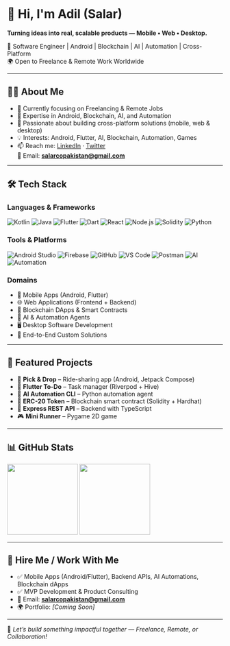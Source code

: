 # 👋 Hi, I'm Adil (Salar)

**Turning ideas into real, scalable products — Mobile • Web • Desktop.**

🚀 Software Engineer | Android | Blockchain | AI | Automation | Cross-Platform  
🌍 Open to Freelance & Remote Work Worldwide

---

## 👨‍💻 About Me
- 🔭 Currently focusing on Freelancing & Remote Jobs  
- 🎯 Expertise in Android, Blockchain, AI, and Automation  
- 🧠 Passionate about building cross-platform solutions (mobile, web & desktop)  
- 💡 Interests: Android, Flutter, AI, Blockchain, Automation, Games  
- 📫 Reach me: [LinkedIn](https://linkedin.com/in/YOUR_USERNAME) · [Twitter](https://twitter.com/YOUR_USERNAME)  
  📧 Email: **salarcopakistan@gmail.com**

---

## 🛠️ Tech Stack

### Languages & Frameworks
![Kotlin](https://img.shields.io/badge/Kotlin-0095D5?style=for-the-badge&logo=kotlin&logoColor=white)
![Java](https://img.shields.io/badge/Java-007396?style=for-the-badge&logo=java&logoColor=white)
![Flutter](https://img.shields.io/badge/Flutter-02569B?style=for-the-badge&logo=flutter&logoColor=white)
![Dart](https://img.shields.io/badge/Dart-0175C2?style=for-the-badge&logo=dart&logoColor=white)
![React](https://img.shields.io/badge/React-20232A?style=for-the-badge&logo=react&logoColor=61DAFB)
![Node.js](https://img.shields.io/badge/Node.js-339933?style=for-the-badge&logo=nodedotjs&logoColor=white)
![Solidity](https://img.shields.io/badge/Solidity-363636?style=for-the-badge&logo=solidity&logoColor=white)
![Python](https://img.shields.io/badge/Python-3776AB?style=for-the-badge&logo=python&logoColor=white)

### Tools & Platforms
![Android Studio](https://img.shields.io/badge/Android%20Studio-3DDC84?style=for-the-badge&logo=android-studio&logoColor=white)
![Firebase](https://img.shields.io/badge/Firebase-FFCA28?style=for-the-badge&logo=firebase&logoColor=black)
![GitHub](https://img.shields.io/badge/GitHub-181717?style=for-the-badge&logo=github&logoColor=white)
![VS Code](https://img.shields.io/badge/VS%20Code-007ACC?style=for-the-badge&logo=visual-studio-code&logoColor=white)
![Postman](https://img.shields.io/badge/Postman-FF6C37?style=for-the-badge&logo=postman&logoColor=white)
<img src="https://img.shields.io/badge/AI-000000?logo=openai&logoColor=white" alt="AI"/>
<img src="https://img.shields.io/badge/Automation-FF6F00?logo=zapier&logoColor=white" alt="Automation"/>

### Domains
- 📱 Mobile Apps (Android, Flutter)  
- 🌐 Web Applications (Frontend + Backend)  
- 🔗 Blockchain DApps & Smart Contracts  
- 🤖 AI & Automation Agents  
- 🖥️ Desktop Software Development  
- 🧩 End-to-End Custom Solutions  

---

## 🚀 Featured Projects
- 🚖 **Pick & Drop** – Ride-sharing app (Android, Jetpack Compose)  
- 📱 **Flutter To-Do** – Task manager (Riverpod + Hive)  
- 🧠 **AI Automation CLI** – Python automation agent  
- 🧱 **ERC-20 Token** – Blockchain smart contract (Solidity + Hardhat)  
- 🧩 **Express REST API** – Backend with TypeScript  
- 🎮 **Mini Runner** – Pygame 2D game  

---

## 📊 GitHub Stats
<img src="https://github-readme-stats.vercel.app/api?username=adi-dev111&show_icons=true&theme=tokyonight" height="165"/> 
<img src="https://github-readme-stats.vercel.app/api/top-langs/?username=adi-dev111&layout=compact&theme=tokyonight" height="165"/>

---

## 🤝 Hire Me / Work With Me
- ✅ Mobile Apps (Android/Flutter), Backend APIs, AI Automations, Blockchain dApps  
- ✅ MVP Development & Product Consulting  
- 📧 Email: **salarcopakistan@gmail.com**  
- 🌍 Portfolio: *[Coming Soon]*  

---

📌 *Let’s build something impactful together — Freelance, Remote, or Collaboration!*
